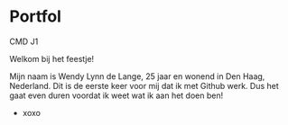 # Portfol
CMD J1

Welkom bij het feestje!

Mijn naam is Wendy Lynn de Lange, 25 jaar en wonend in Den Haag, Nederland.
Dit is de eerste keer voor mij dat ik met Github werk. Dus het gaat even duren voordat ik weet wat ik aan het doen ben!

- xoxo
